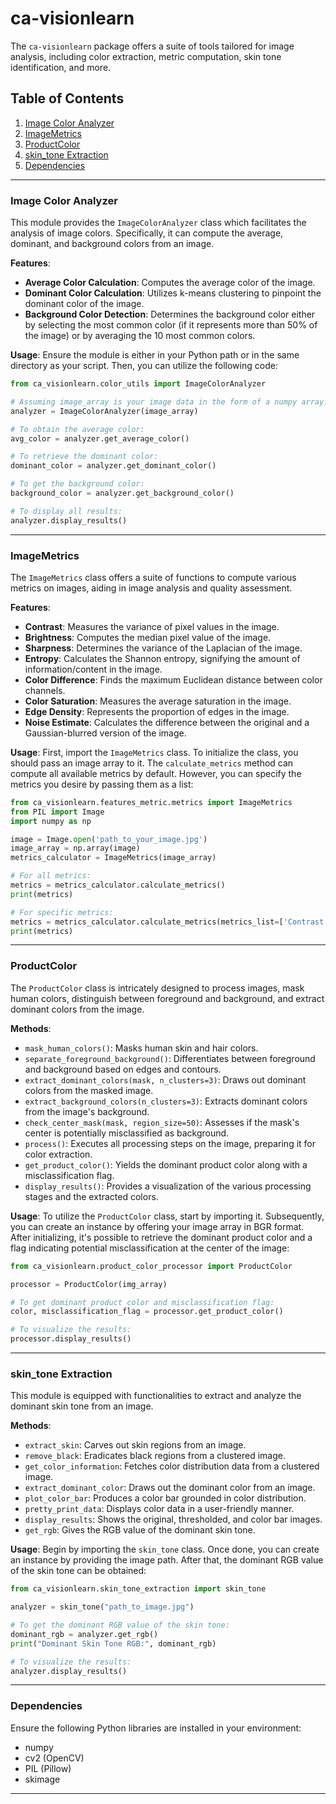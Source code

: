 
# ca-visionlearn

The `ca-visionlearn` package offers a suite of tools tailored for image analysis, including color extraction, metric computation, skin tone identification, and more.

## Table of Contents
1. [Image Color Analyzer](#image-color-analyzer)
2. [ImageMetrics](#imagemetrics)
3. [ProductColor](#productcolor)
4. [skin_tone Extraction](#skin_tone-extraction)
5. [Dependencies](#dependencies)

---

### Image Color Analyzer

This module provides the `ImageColorAnalyzer` class which facilitates the analysis of image colors. Specifically, it can compute the average, dominant, and background colors from an image.

**Features**:
- **Average Color Calculation**: Computes the average color of the image.
- **Dominant Color Calculation**: Utilizes k-means clustering to pinpoint the dominant color of the image.
- **Background Color Detection**: Determines the background color either by selecting the most common color (if it represents more than 50% of the image) or by averaging the 10 most common colors.

**Usage**:
Ensure the module is either in your Python path or in the same directory as your script. Then, you can utilize the following code:

```python
from ca_visionlearn.color_utils import ImageColorAnalyzer

# Assuming image_array is your image data in the form of a numpy array:
analyzer = ImageColorAnalyzer(image_array)

# To obtain the average color:
avg_color = analyzer.get_average_color()

# To retrieve the dominant color:
dominant_color = analyzer.get_dominant_color()

# To get the background color:
background_color = analyzer.get_background_color()

# To display all results:
analyzer.display_results()
```

---

### ImageMetrics

The `ImageMetrics` class offers a suite of functions to compute various metrics on images, aiding in image analysis and quality assessment.

**Features**:
- **Contrast**: Measures the variance of pixel values in the image.
- **Brightness**: Computes the median pixel value of the image.
- **Sharpness**: Determines the variance of the Laplacian of the image.
- **Entropy**: Calculates the Shannon entropy, signifying the amount of information/content in the image.
- **Color Difference**: Finds the maximum Euclidean distance between color channels.
- **Color Saturation**: Measures the average saturation in the image.
- **Edge Density**: Represents the proportion of edges in the image.
- **Noise Estimate**: Calculates the difference between the original and a Gaussian-blurred version of the image.

**Usage**:
First, import the `ImageMetrics` class. To initialize the class, you should pass an image array to it. The `calculate_metrics` method can compute all available metrics by default. However, you can specify the metrics you desire by passing them as a list:

```python
from ca_visionlearn.features_metric.metrics import ImageMetrics
from PIL import Image
import numpy as np

image = Image.open('path_to_your_image.jpg')
image_array = np.array(image)
metrics_calculator = ImageMetrics(image_array)

# For all metrics:
metrics = metrics_calculator.calculate_metrics()
print(metrics)

# For specific metrics:
metrics = metrics_calculator.calculate_metrics(metrics_list=['Contrast', 'Brightness'])
print(metrics)
```

---

### ProductColor

The `ProductColor` class is intricately designed to process images, mask human colors, distinguish between foreground and background, and extract dominant colors from the image.

**Methods**:
- `mask_human_colors()`: Masks human skin and hair colors.
- `separate_foreground_background()`: Differentiates between foreground and background based on edges and contours.
- `extract_dominant_colors(mask, n_clusters=3)`: Draws out dominant colors from the masked image.
- `extract_background_colors(n_clusters=3)`: Extracts dominant colors from the image's background.
- `check_center_mask(mask, region_size=50)`: Assesses if the mask's center is potentially misclassified as background.
- `process()`: Executes all processing steps on the image, preparing it for color extraction.
- `get_product_color()`: Yields the dominant product color along with a misclassification flag.
- `display_results()`: Provides a visualization of the various processing stages and the extracted colors.

**Usage**:
To utilize the `ProductColor` class, start by importing it. Subsequently, you can create an instance by offering your image array in BGR format. After initializing, it's possible to retrieve the dominant product color and a flag indicating potential misclassification at the center of the image:

```python
from ca_visionlearn.product_color_processor import ProductColor

processor = ProductColor(img_array)

# To get dominant product color and misclassification flag:
color, misclassification_flag = processor.get_product_color()

# To visualize the results:
processor.display_results()
```

---

### skin_tone Extraction

This module is equipped with functionalities to extract and analyze the dominant skin tone from an image.

**Methods**:
- `extract_skin`: Carves out skin regions from an image.
- `remove_black`: Eradicates black regions from a clustered image.
- `get_color_information`: Fetches color distribution data from a clustered image.
- `extract_dominant_color`: Draws out the dominant color from an image.
- `plot_color_bar`: Produces a color bar grounded in color distribution.
- `pretty_print_data`: Displays color data in a user-friendly manner.
- `display_results`: Shows the original, thresholded, and color bar images.
- `get_rgb`: Gives the RGB value of the dominant skin tone.

**Usage**:
Begin by importing the `skin_tone` class. Once done, you can create an instance by providing the image path. After that, the dominant RGB value of the skin tone can be obtained:

```python
from ca_visionlearn.skin_tone_extraction import skin_tone

analyzer = skin_tone("path_to_image.jpg")

# To get the dominant RGB value of the skin tone:
dominant_rgb = analyzer.get_rgb()
print("Dominant Skin Tone RGB:", dominant_rgb)

# To visualize the results:
analyzer.display_results()
```

---

### Dependencies

Ensure the following Python libraries are installed in your environment:
- numpy
- cv2 (OpenCV)
- PIL (Pillow)
- skimage

---
